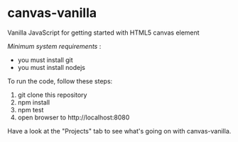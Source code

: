 # canvas-vanilla
Vanilla JavaScript for getting started with HTML5 canvas element

*Minimum system requirements* :
* you must install git
* you must install nodejs

To run the code, follow these steps:
1. git clone this repository
2. npm install
3. npm test
4. open browser to http://localhost:8080

Have a look at the "Projects" tab to see what's going on with canvas-vanilla.
